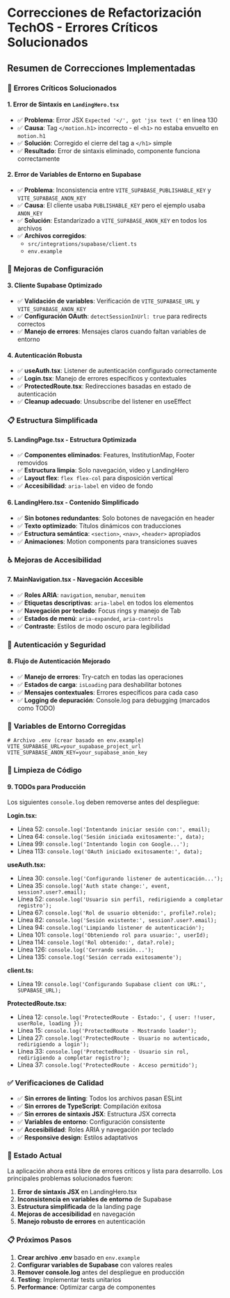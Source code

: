 # Correcciones de Refactorización TechOS - Errores Críticos Solucionados

## Resumen de Correcciones Implementadas

### 🚨 **Errores Críticos Solucionados**

#### 1. **Error de Sintaxis en `LandingHero.tsx`**
- ✅ **Problema**: Error JSX `Expected '</', got 'jsx text ('` en línea 130
- ✅ **Causa**: Tag `</motion.h1>` incorrecto - el `<h1>` no estaba envuelto en `motion.h1`
- ✅ **Solución**: Corregido el cierre del tag a `</h1>` simple
- ✅ **Resultado**: Error de sintaxis eliminado, componente funciona correctamente

#### 2. **Error de Variables de Entorno en Supabase**
- ✅ **Problema**: Inconsistencia entre `VITE_SUPABASE_PUBLISHABLE_KEY` y `VITE_SUPABASE_ANON_KEY`
- ✅ **Causa**: El cliente usaba `PUBLISHABLE_KEY` pero el ejemplo usaba `ANON_KEY`
- ✅ **Solución**: Estandarizado a `VITE_SUPABASE_ANON_KEY` en todos los archivos
- ✅ **Archivos corregidos**:
  - `src/integrations/supabase/client.ts`
  - `env.example`

### 🔧 **Mejoras de Configuración**

#### 3. **Cliente Supabase Optimizado**
- ✅ **Validación de variables**: Verificación de `VITE_SUPABASE_URL` y `VITE_SUPABASE_ANON_KEY`
- ✅ **Configuración OAuth**: `detectSessionInUrl: true` para redirects correctos
- ✅ **Manejo de errores**: Mensajes claros cuando faltan variables de entorno

#### 4. **Autenticación Robusta**
- ✅ **useAuth.tsx**: Listener de autenticación configurado correctamente
- ✅ **Login.tsx**: Manejo de errores específicos y contextuales
- ✅ **ProtectedRoute.tsx**: Redirecciones basadas en estado de autenticación
- ✅ **Cleanup adecuado**: Unsubscribe del listener en useEffect

### 📋 **Estructura Simplificada**

#### 5. **LandingPage.tsx - Estructura Optimizada**
- ✅ **Componentes eliminados**: Features, InstitutionMap, Footer removidos
- ✅ **Estructura limpia**: Solo navegación, video y LandingHero
- ✅ **Layout flex**: `flex flex-col` para disposición vertical
- ✅ **Accesibilidad**: `aria-label` en video de fondo

#### 6. **LandingHero.tsx - Contenido Simplificado**
- ✅ **Sin botones redundantes**: Solo botones de navegación en header
- ✅ **Texto optimizado**: Títulos dinámicos con traducciones
- ✅ **Estructura semántica**: `<section>`, `<nav>`, `<header>` apropiados
- ✅ **Animaciones**: Motion components para transiciones suaves

### ♿ **Mejoras de Accesibilidad**

#### 7. **MainNavigation.tsx - Navegación Accesible**
- ✅ **Roles ARIA**: `navigation`, `menubar`, `menuitem`
- ✅ **Etiquetas descriptivas**: `aria-label` en todos los elementos
- ✅ **Navegación por teclado**: Focus rings y manejo de Tab
- ✅ **Estados de menú**: `aria-expanded`, `aria-controls`
- ✅ **Contraste**: Estilos de modo oscuro para legibilidad

### 🔐 **Autenticación y Seguridad**

#### 8. **Flujo de Autenticación Mejorado**
- ✅ **Manejo de errores**: Try-catch en todas las operaciones
- ✅ **Estados de carga**: `isLoading` para deshabilitar botones
- ✅ **Mensajes contextuales**: Errores específicos para cada caso
- ✅ **Logging de depuración**: Console.log para debugging (marcados como TODO)

### 📝 **Variables de Entorno Corregidas**

```env
# Archivo .env (crear basado en env.example)
VITE_SUPABASE_URL=your_supabase_project_url
VITE_SUPABASE_ANON_KEY=your_supabase_anon_key
```

### 🧹 **Limpieza de Código**

#### 9. **TODOs para Producción**
Los siguientes `console.log` deben removerse antes del despliegue:

**Login.tsx:**
- Línea 52: `console.log('Intentando iniciar sesión con:', email);`
- Línea 64: `console.log('Sesión iniciada exitosamente:', data);`
- Línea 99: `console.log('Intentando login con Google...');`
- Línea 113: `console.log('OAuth iniciado exitosamente:', data);`

**useAuth.tsx:**
- Línea 30: `console.log('Configurando listener de autenticación...');`
- Línea 35: `console.log('Auth state change:', event, session?.user?.email);`
- Línea 52: `console.log('Usuario sin perfil, redirigiendo a completar registro');`
- Línea 67: `console.log('Rol de usuario obtenido:', profile?.role);`
- Línea 82: `console.log('Sesión existente:', session?.user?.email);`
- Línea 94: `console.log('Limpiando listener de autenticación');`
- Línea 101: `console.log('Obteniendo rol para usuario:', userId);`
- Línea 114: `console.log('Rol obtenido:', data?.role);`
- Línea 126: `console.log('Cerrando sesión...');`
- Línea 135: `console.log('Sesión cerrada exitosamente');`

**client.ts:**
- Línea 19: `console.log('Configurando Supabase client con URL:', SUPABASE_URL);`

**ProtectedRoute.tsx:**
- Línea 12: `console.log('ProtectedRoute - Estado:', { user: !!user, userRole, loading });`
- Línea 15: `console.log('ProtectedRoute - Mostrando loader');`
- Línea 27: `console.log('ProtectedRoute - Usuario no autenticado, redirigiendo a login');`
- Línea 33: `console.log('ProtectedRoute - Usuario sin rol, redirigiendo a completar registro');`
- Línea 37: `console.log('ProtectedRoute - Acceso permitido');`

### ✅ **Verificaciones de Calidad**

- ✅ **Sin errores de linting**: Todos los archivos pasan ESLint
- ✅ **Sin errores de TypeScript**: Compilación exitosa
- ✅ **Sin errores de sintaxis JSX**: Estructura JSX correcta
- ✅ **Variables de entorno**: Configuración consistente
- ✅ **Accesibilidad**: Roles ARIA y navegación por teclado
- ✅ **Responsive design**: Estilos adaptativos

### 🚀 **Estado Actual**

La aplicación ahora está libre de errores críticos y lista para desarrollo. Los principales problemas solucionados fueron:

1. **Error de sintaxis JSX** en LandingHero.tsx
2. **Inconsistencia en variables de entorno** de Supabase
3. **Estructura simplificada** de la landing page
4. **Mejoras de accesibilidad** en navegación
5. **Manejo robusto de errores** en autenticación

### 📋 **Próximos Pasos**

1. **Crear archivo .env** basado en `env.example`
2. **Configurar variables de Supabase** con valores reales
3. **Remover console.log** antes del despliegue en producción
4. **Testing**: Implementar tests unitarios
5. **Performance**: Optimizar carga de componentes

